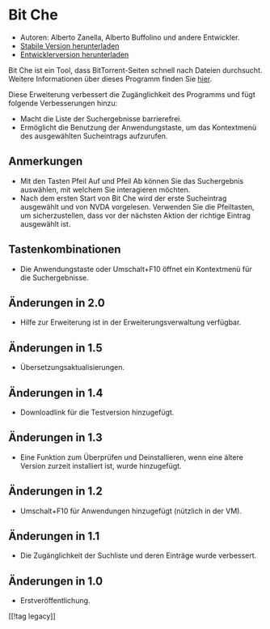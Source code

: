 # Bit Che #
*   Autoren: Alberto Zanella, Alberto Buffolino und andere Entwickler.
*   [Stabile Version herunterladen][1]
*   [Entwicklerversion herunterladen][3]

Bit Che ist ein Tool, dass BitTorrent-Seiten schnell nach Dateien
durchsucht. Weitere Informationen über dieses Programm finden Sie [hier][2].

Diese Erweiterung verbessert die Zugänglichkeit des Programms und fügt
folgende Verbesserungen hinzu:

*   Macht die Liste der Suchergebnisse barrierefrei.
*   Ermöglicht die Benutzung der Anwendungstaste, um das Kontextmenü des
    ausgewählten Sucheintrags aufzurufen.


## Anmerkungen ##
*   Mit den Tasten Pfeil Auf und Pfeil Ab können Sie das Suchergebnis
    auswählen, mit welchem Sie interagieren möchten.
*   Nach dem ersten Start von Bit Che wird der erste Sucheintrag ausgewählt
    und von NVDA vorgelesen. Verwenden Sie die Pfeiltasten, um
    sicherzustellen, dass vor der nächsten Aktion der richtige Eintrag
    ausgewählt ist.


## Tastenkombinationen ##
*   Die Anwendungstaste oder Umschalt+F10 öffnet ein Kontextmenü für die
    Suchergebnisse.


## Änderungen in 2.0 ##
*   Hilfe zur Erweiterung ist in der Erweiterungsverwaltung verfügbar.

## Änderungen in 1.5 ##
*   Übersetzungsaktualisierungen.

## Änderungen in 1.4 ##
*   Downloadlink für die Testversion hinzugefügt.

## Änderungen in 1.3 ##
*   Eine Funktion zum Überprüfen und Deinstallieren, wenn eine ältere
    Version zurzeit installiert ist, wurde hinzugefügt.

## Änderungen in 1.2 ##
*   Umschalt+F10 für Anwendungen hinzugefügt (nützlich in der VM).

## Änderungen in 1.1 ##
*   Die Zugänglichkeit der Suchliste und deren Einträge wurde verbessert.

## Änderungen in 1.0 ##
*   Erstveröffentlichung.

[[!tag legacy]]

[1]: https://addons.nvda-project.org/files/get.php?file=bc

[2]: https://www.convivea.com

[3]: https://addons.nvda-project.org/files/get.php?file=bc-dev
